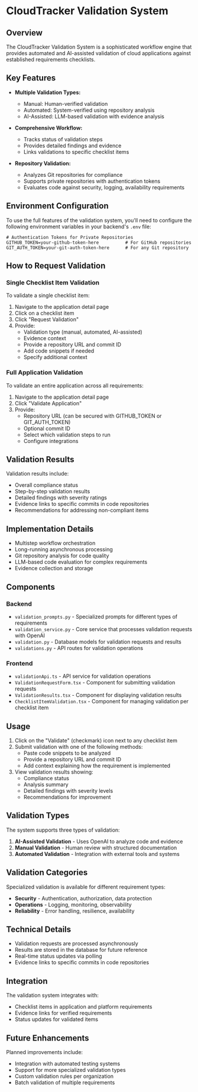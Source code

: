# CloudTracker Validation System

## Overview

The CloudTracker Validation System is a sophisticated workflow engine that provides automated and AI-assisted validation of cloud applications against established requirements checklists.

## Key Features

- **Multiple Validation Types:**
  - Manual: Human-verified validation
  - Automated: System-verified using repository analysis
  - AI-Assisted: LLM-based validation with evidence analysis

- **Comprehensive Workflow:**
  - Tracks status of validation steps
  - Provides detailed findings and evidence
  - Links validations to specific checklist items

- **Repository Validation:**
  - Analyzes Git repositories for compliance
  - Supports private repositories with authentication tokens
  - Evaluates code against security, logging, availability requirements

## Environment Configuration

To use the full features of the validation system, you'll need to configure the following environment variables in your backend's `.env` file:

```
# Authentication Tokens for Private Repositories
GITHUB_TOKEN=your-github-token-here          # For GitHub repositories
GIT_AUTH_TOKEN=your-git-auth-token-here      # For any Git repository
```

## How to Request Validation

### Single Checklist Item Validation

To validate a single checklist item:

1. Navigate to the application detail page
2. Click on a checklist item
3. Click "Request Validation"
4. Provide:
   - Validation type (manual, automated, AI-assisted)
   - Evidence context
   - Provide a repository URL and commit ID
   - Add code snippets if needed
   - Specify additional context

### Full Application Validation

To validate an entire application across all requirements:

1. Navigate to the application detail page
2. Click "Validate Application"
3. Provide:
   - Repository URL (can be secured with GITHUB_TOKEN or GIT_AUTH_TOKEN)
   - Optional commit ID
   - Select which validation steps to run
   - Configure integrations

## Validation Results

Validation results include:

- Overall compliance status
- Step-by-step validation results
- Detailed findings with severity ratings
- Evidence links to specific commits in code repositories
- Recommendations for addressing non-compliant items

## Implementation Details

- Multistep workflow orchestration
- Long-running asynchronous processing
- Git repository analysis for code quality
- LLM-based code evaluation for complex requirements
- Evidence collection and storage

## Components

### Backend

- `validation_prompts.py` - Specialized prompts for different types of requirements
- `validation_service.py` - Core service that processes validation requests with OpenAI
- `validation.py` - Database models for validation requests and results 
- `validations.py` - API routes for validation operations

### Frontend

- `validationApi.ts` - API service for validation operations
- `ValidationRequestForm.tsx` - Component for submitting validation requests
- `ValidationResults.tsx` - Component for displaying validation results
- `ChecklistItemValidation.tsx` - Component for managing validation per checklist item

## Usage

1. Click on the "Validate" (checkmark) icon next to any checklist item
2. Submit validation with one of the following methods:
   - Paste code snippets to be analyzed
   - Provide a repository URL and commit ID
   - Add context explaining how the requirement is implemented
3. View validation results showing:
   - Compliance status
   - Analysis summary
   - Detailed findings with severity levels
   - Recommendations for improvement

## Validation Types

The system supports three types of validation:

1. **AI-Assisted Validation** - Uses OpenAI to analyze code and evidence
2. **Manual Validation** - Human review with structured documentation
3. **Automated Validation** - Integration with external tools and systems

## Validation Categories

Specialized validation is available for different requirement types:

- **Security** - Authentication, authorization, data protection
- **Operations** - Logging, monitoring, observability
- **Reliability** - Error handling, resilience, availability

## Technical Details

- Validation requests are processed asynchronously
- Results are stored in the database for future reference
- Real-time status updates via polling
- Evidence links to specific commits in code repositories

## Integration

The validation system integrates with:

- Checklist items in application and platform requirements
- Evidence links for verified requirements
- Status updates for validated items

## Future Enhancements

Planned improvements include:

- Integration with automated testing systems
- Support for more specialized validation types
- Custom validation rules per organization
- Batch validation of multiple requirements 
